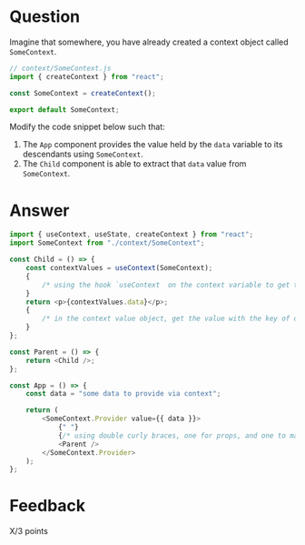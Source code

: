 # Question

Imagine that somewhere, you have already created a context object called `SomeContext`.

```js
// context/SomeContext.js
import { createContext } from "react";

const SomeContext = createContext();

export default SomeContext;
```

Modify the code snippet below such that:

1. The `App` component provides the value held by the `data` variable to its descendants using `SomeContext`.
2. The `Child` component is able to extract that `data` value from `SomeContext`.

# Answer

```js
import { useContext, useState, createContext } from "react";
import SomeContext from "./context/SomeContext";

const Child = () => {
	const contextValues = useContext(SomeContext);
	{
		/* using the hook `useContext  on the context variable to get the reference to the context */
	}
	return <p>{contextValues.data}</p>;
	{
		/* in the context value object, get the value with the key of data */
	}
};

const Parent = () => {
	return <Child />;
};

const App = () => {
	const data = "some data to provide via context";

	return (
		<SomeContext.Provider value={{ data }}>
			{" "}
			{/* using double curly braces, one for props, and one to make the data into an object.*/}
			<Parent />
		</SomeContext.Provider>
	);
};
```

# Feedback

X/3 points
